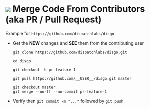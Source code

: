 # ![](https://storage.googleapis.com/material-icons/external-assets/v4/icons/svg/ic_call_merge_black_24px.svg) Merge Code From Contributors (aka PR / Pull Request)

Example for `https://github.com/dispatchlabs/disgo`


- Get the **NEW** changes and **SEE** them from the contributing user
	```shell
	git clone https://github.com/dispatchlabs/disgo.git

	cd disgo

	git checkout -b pr-feature-1

	git pull https://github.com/__USER__/disgo.git master

	git checkout master
	git merge --no-ff --no-commit pr-feature-1
	```
- Verify then `git commit -m "..."` followed by `git push` 